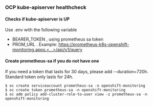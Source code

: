 ### OCP kube-apiserver healthcheck

#### Checks if kube-apiserver is UP
Use .env with the following variable
- BEARER_TOKEN  , using prometheus sa token
- PROM_URL  . Example: https://prometheus-k8s-openshift-monitoring.apps.<...>/api/v1/query

#### Create prometheus-sa if you do not have one
If you need a token that lasts for 30 days, please add --duration=720h.
Standard token only lasts for 24h. 
~~~
$ oc create serviceaccount prometheus-sa -n openshift-monitoring
$ oc create token prometheus-sa -n openshift-monitoring
$ oc adm policy add-cluster-role-to-user view -z prometheus-sa -n openshift-monitoring
~~~